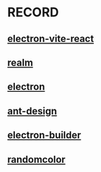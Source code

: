 # RECORD

## [electron-vite-react](https://github.com/electron-vite/electron-vite-react)

## [realm](https://realm.io/)

## [electron](https://www.electronjs.org/zh/docs/latest/)

## [ant-design](https://ant.design/index-cn/)

## [electron-builder](https://www.electron.build/configuration/publish)

## [randomcolor](https://github.com/davidmerfield/randomColor)